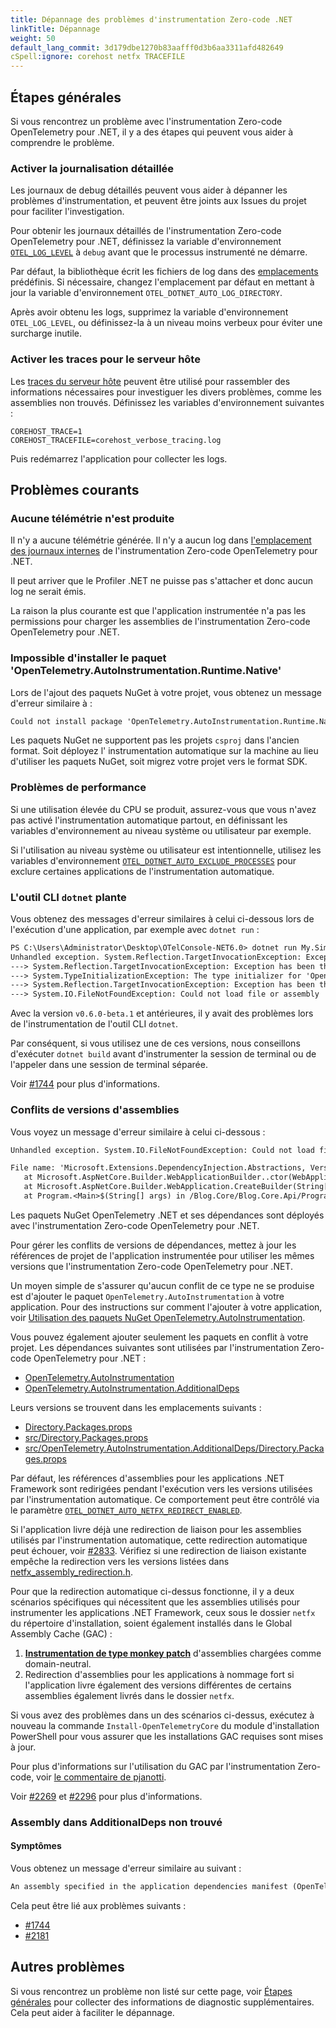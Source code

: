 ```yaml
---
title: Dépannage des problèmes d'instrumentation Zero-code .NET
linkTitle: Dépannage
weight: 50
default_lang_commit: 3d179dbe1270b83aafff0d3b6aa3311afd482649
cSpell:ignore: corehost netfx TRACEFILE
---
```


## Étapes générales

Si vous rencontrez un problème avec l'instrumentation Zero-code OpenTelemetry
pour .NET, il y a des étapes qui peuvent vous aider à comprendre le problème.

### Activer la journalisation détaillée

Les journaux de debug détaillés peuvent vous aider à dépanner les problèmes
d'instrumentation, et peuvent être joints aux Issues du projet pour faciliter
l'investigation.

Pour obtenir les journaux détaillés de l'instrumentation Zero-code OpenTelemetry
pour .NET, définissez la variable d'environnement
[`OTEL_LOG_LEVEL`](../configuration#internal-logs) à `debug` avant que le
processus instrumenté ne démarre.

Par défaut, la bibliothèque écrit les fichiers de log dans des
[emplacements](../configuration#internal-logs) prédéfinis. Si nécessaire,
changez l'emplacement par défaut en mettant à jour la variable d'environnement
`OTEL_DOTNET_AUTO_LOG_DIRECTORY`.

Après avoir obtenu les logs, supprimez la variable d'environnement
`OTEL_LOG_LEVEL`, ou définissez-la à un niveau moins verbeux pour éviter une
surcharge inutile.

### Activer les traces pour le serveur hôte

Les
[traces du serveur hôte](https://github.com/dotnet/runtime/blob/edd23fcb1b350cb1a53fa409200da55e9c33e99e/docs/design/features/host-tracing.md#host-tracing)
peuvent être utilisé pour rassembler des informations nécessaires pour
investiguer les divers problèmes, comme les assemblies non trouvés. Définissez
les variables d'environnement suivantes :

```terminal
COREHOST_TRACE=1
COREHOST_TRACEFILE=corehost_verbose_tracing.log
```

Puis redémarrez l'application pour collecter les logs.

## Problèmes courants

### Aucune télémétrie n'est produite

Il n'y a aucune télémétrie générée. Il n'y a aucun log dans
[l'emplacement des journaux internes](../configuration#internal-logs) de
l'instrumentation Zero-code OpenTelemetry pour .NET.

Il peut arriver que le Profiler .NET ne puisse pas s'attacher et donc aucun log
ne serait émis.

La raison la plus courante est que l'application instrumentée n'a pas les
permissions pour charger les assemblies de l'instrumentation Zero-code
OpenTelemetry pour .NET.

### Impossible d'installer le paquet 'OpenTelemetry.AutoInstrumentation.Runtime.Native'

Lors de l'ajout des paquets NuGet à votre projet, vous obtenez un message
d'erreur similaire à :

```txt
Could not install package 'OpenTelemetry.AutoInstrumentation.Runtime.Native 1.6.0'. You are trying to install this package into a project that targets '.NETFramework,Version=v4.7.2', but the package does not contain any assembly references or content files that are compatible with that framework. For more information, contact the package author.
```

Les paquets NuGet ne supportent pas les projets `csproj` dans l'ancien format.
Soit déployez l' instrumentation automatique sur la machine au lieu d'utiliser
les paquets NuGet, soit migrez votre projet vers le format SDK.

### Problèmes de performance

Si une utilisation élevée du CPU se produit, assurez-vous que vous n'avez pas
activé l'instrumentation automatique partout, en définissant les variables
d'environnement au niveau système ou utilisateur par exemple.

Si l'utilisation au niveau système ou utilisateur est intentionnelle, utilisez
les variables d'environnement
[`OTEL_DOTNET_AUTO_EXCLUDE_PROCESSES`](../configuration#global-settings) pour
exclure certaines applications de l'instrumentation automatique.

### L'outil CLI `dotnet` plante

Vous obtenez des messages d'erreur similaires à celui ci-dessous lors de
l'exécution d'une application, par exemple avec `dotnet run` :

```txt
PS C:\Users\Administrator\Desktop\OTelConsole-NET6.0> dotnet run My.Simple.Console
Unhandled exception. System.Reflection.TargetInvocationException: Exception has been thrown by the target of an invocation.
---> System.Reflection.TargetInvocationException: Exception has been thrown by the target of an invocation.
---> System.TypeInitializationException: The type initializer for 'OpenTelemetry.AutoInstrumentation.Loader.Startup' threw an exception.
---> System.Reflection.TargetInvocationException: Exception has been thrown by the target of an invocation.
---> System.IO.FileNotFoundException: Could not load file or assembly 'Microsoft.Extensions.Configuration.Abstractions, Version=7.0.0.0, Culture=neutral, PublicKeyToken=adb9793829ddae60'. The system cannot find the file specified.
```

Avec la version `v0.6.0-beta.1` et antérieures, il y avait des problèmes lors de
l'instrumentation de l'outil CLI `dotnet`.

Par conséquent, si vous utilisez une de ces versions, nous conseillons
d'exécuter `dotnet build` avant d'instrumenter la session de terminal ou de
l'appeler dans une session de terminal séparée.

Voir
[#1744](https://github.com/open-telemetry/opentelemetry-dotnet-instrumentation/issues/1744)
pour plus d'informations.

### Conflits de versions d'assemblies

Vous voyez un message d'erreur similaire à celui ci-dessous :

```txt
Unhandled exception. System.IO.FileNotFoundException: Could not load file or assembly 'Microsoft.Extensions.DependencyInjection.Abstractions, Version=7.0.0.0, Culture=neutral, PublicKeyToken=adb9793829ddae60'. The system cannot find the file specified.

File name: 'Microsoft.Extensions.DependencyInjection.Abstractions, Version=7.0.0.0, Culture=neutral, PublicKeyToken=adb9793829ddae60'
   at Microsoft.AspNetCore.Builder.WebApplicationBuilder..ctor(WebApplicationOptions options, Action`1 configureDefaults)
   at Microsoft.AspNetCore.Builder.WebApplication.CreateBuilder(String[] args)
   at Program.<Main>$(String[] args) in /Blog.Core/Blog.Core.Api/Program.cs:line 26
```

Les paquets NuGet OpenTelemetry .NET et ses dépendances sont déployés avec
l'instrumentation Zero-code OpenTelemetry pour .NET.

Pour gérer les conflits de versions de dépendances, mettez à jour les références
de projet de l'application instrumentée pour utiliser les mêmes versions que
l'instrumentation Zero-code OpenTelemetry pour .NET.

Un moyen simple de s'assurer qu'aucun conflit de ce type ne se produise est
d'ajouter le paquet `OpenTelemetry.AutoInstrumentation` à votre application.
Pour des instructions sur comment l'ajouter à votre application, voir
[Utilisation des paquets NuGet OpenTelemetry.AutoInstrumentation](../nuget-packages).

Vous pouvez également ajouter seulement les paquets en conflit à votre projet.
Les dépendances suivantes sont utilisées par l'instrumentation Zero-code
OpenTelemetry pour .NET :

- [OpenTelemetry.AutoInstrumentation](https://github.com/open-telemetry/opentelemetry-dotnet-instrumentation/blob/main/src/OpenTelemetry.AutoInstrumentation/OpenTelemetry.AutoInstrumentation.csproj)
- [OpenTelemetry.AutoInstrumentation.AdditionalDeps](https://github.com/open-telemetry/opentelemetry-dotnet-instrumentation/blob/main/src/OpenTelemetry.AutoInstrumentation.AdditionalDeps/Directory.Build.props)

Leurs versions se trouvent dans les emplacements suivants :

- [Directory.Packages.props](https://github.com/open-telemetry/opentelemetry-dotnet-instrumentation/blob/main/Directory.Packages.props)
- [src/Directory.Packages.props](https://github.com/open-telemetry/opentelemetry-dotnet-instrumentation/blob/main/src/Directory.Packages.props)
- [src/OpenTelemetry.AutoInstrumentation.AdditionalDeps/Directory.Packages.props](https://github.com/open-telemetry/opentelemetry-dotnet-instrumentation/blob/main/src/OpenTelemetry.AutoInstrumentation.AdditionalDeps/Directory.Packages.props)

Par défaut, les références d'assemblies pour les applications .NET Framework
sont redirigées pendant l'exécution vers les versions utilisées par
l'instrumentation automatique. Ce comportement peut être contrôlé via le
paramètre [`OTEL_DOTNET_AUTO_NETFX_REDIRECT_ENABLED`](../configuration).

Si l'application livre déjà une redirection de liaison pour les assemblies
utilisés par l'instrumentation automatique, cette redirection automatique peut
échouer, voir
[#2833](https://github.com/open-telemetry/opentelemetry-dotnet-instrumentation/issues/2833).
Vérifiez si une redirection de liaison existante empêche la redirection vers les
versions listées dans
[netfx_assembly_redirection.h](https://github.com/open-telemetry/opentelemetry-dotnet-instrumentation/blob/main/src/OpenTelemetry.AutoInstrumentation.Native/netfx_assembly_redirection.h).

Pour que la redirection automatique ci-dessus fonctionne, il y a deux scénarios
spécifiques qui nécessitent que les assemblies utilisés pour instrumenter les
applications .NET Framework, ceux sous le dossier `netfx` du répertoire
d'installation, soient également installés dans le Global Assembly Cache (GAC) :

1. [**Instrumentation de type monkey patch**](https://en.wikipedia.org/wiki/Monkey_patch)
   d'assemblies chargées comme domain-neutral.
2. Redirection d'assemblies pour les applications à nommage fort si
   l'application livre également des versions différentes de certains assemblies
   également livrés dans le dossier `netfx`.

Si vous avez des problèmes dans un des scénarios ci-dessus, exécutez à nouveau
la commande `Install-OpenTelemetryCore` du module d'installation PowerShell pour
vous assurer que les installations GAC requises sont mises à jour.

Pour plus d'informations sur l'utilisation du GAC par l'instrumentation
Zero-code, voir
[le commentaire de pjanotti](https://github.com/open-telemetry/opentelemetry-dotnet-instrumentation/issues/1906#issuecomment-1376292814).

Voir
[#2269](https://github.com/open-telemetry/opentelemetry-dotnet-instrumentation/issues/2269)
et
[#2296](https://github.com/open-telemetry/opentelemetry-dotnet-instrumentation/issues/2296)
pour plus d'informations.

### Assembly dans AdditionalDeps non trouvé

#### Symptômes

Vous obtenez un message d'erreur similaire au suivant :

```txt
An assembly specified in the application dependencies manifest (OpenTelemetry.AutoInstrumentation.AdditionalDeps.deps.json) was not found
```

Cela peut être lié aux problèmes suivants :

- [#1744](https://github.com/open-telemetry/opentelemetry-dotnet-instrumentation/issues/1744)
- [#2181](https://github.com/open-telemetry/opentelemetry-dotnet-instrumentation/issues/2181)

## Autres problèmes

Si vous rencontrez un problème non listé sur cette page, voir
[Étapes générales](#étapes-générales) pour collecter des informations de
diagnostic supplémentaires. Cela peut aider à faciliter le dépannage.
